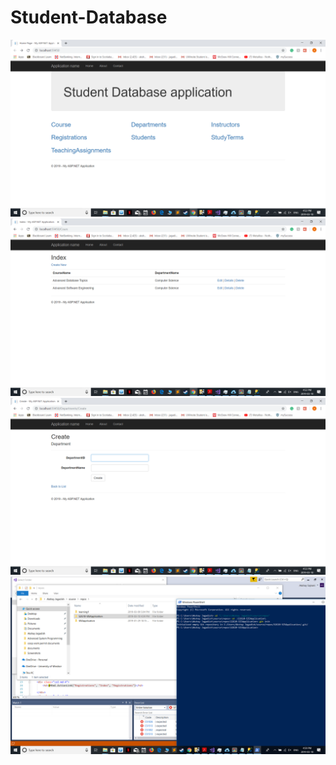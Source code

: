 # Student-Database
<img src="https://raw.githubusercontent.com/AkshayJ77/Student-Database/master/screenshots/Screenshot%20(94).png">
<img src="screenshots/Screenshot%20(95).png">
<img src="screenshots/Screenshot%20(96).png">
<img src="screenshots/Screenshot%20(97).png">
